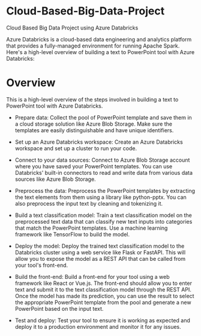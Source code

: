 # Cloud-Based-Big-Data-Project
Cloud Based Big Data Project using Azure Databricks 

Azure Databricks is a cloud-based data engineering and analytics platform that provides a fully-managed environment for running Apache Spark. Here's a high-level overview of building a text to PowerPoint tool with Azure Databricks:

# Overview 

This is a high-level overview of the steps involved in building a text to PowerPoint tool with Azure Databricks.

* Prepare data: Collect the pool of PowerPoint template and save them in a cloud storage solution like Azure Blob Storage. Make sure the templates are easily distinguishable and have unique identifiers.

* Set up an Azure Databricks workspace: Create an Azure Databricks workspace and set up a cluster to run your code.

* Connect to your data sources: Connect to Azure Blob Storage account where you have saved your PowerPoint templates. You can use Databricks' built-in connectors to read and write data from various data sources like Azure Blob Storage.

* Preprocess the data: Preprocess the PowerPoint templates by extracting the text elements from them using a library like python-pptx. You can also preprocess the input text by cleaning and tokenizing it.

* Build a text classification model: Train a text classification model on the preprocessed text data that can classify new text inputs into categories that match the PowerPoint templates. Use a machine learning framework like TensorFlow to build the model.

* Deploy the model: Deploy the trained text classification model to the Databricks cluster using a web service like Flask or FastAPI. This will allow you to expose the model as a REST API that can be called from your tool's front-end.

* Build the front-end: Build a front-end for your tool using a web framework like React or Vue.js. The front-end should allow you to enter text and submit it to the text classification model through the REST API. Once the model has made its prediction, you can use the result to select the appropriate PowerPoint template from the pool and generate a new PowerPoint based on the input text.

* Test and deploy: Test your tool to ensure it is working as expected and deploy it to a production environment and monitor it for any issues.




